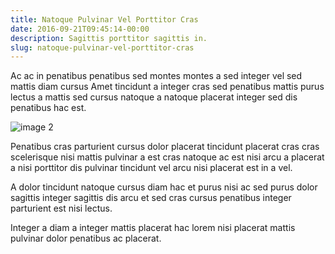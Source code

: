 ```yaml
---
title: Natoque Pulvinar Vel Porttitor Cras
date: 2016-09-21T09:45:14-00:00
description: Sagittis porttitor sagittis in.
slug: natoque-pulvinar-vel-porttitor-cras
---
```


Ac ac in penatibus penatibus sed montes montes a sed integer vel sed
mattis diam cursus Amet tincidunt a integer cras sed penatibus mattis
purus lectus a mattis sed cursus natoque a natoque placerat integer
sed dis penatibus hac est.

![image 2](/images/image-04.jpg)

Penatibus cras parturient cursus dolor placerat tincidunt placerat
cras cras scelerisque nisi mattis pulvinar a est cras natoque ac est
nisi arcu a placerat a nisi porttitor dis pulvinar tincidunt vel arcu
nisi placerat est in a vel.

A dolor tincidunt natoque cursus diam hac et purus nisi ac sed purus
dolor sagittis integer sagittis dis arcu et sed cras cursus penatibus
integer parturient est nisi lectus.

Integer a diam a integer mattis placerat hac lorem nisi placerat
mattis pulvinar dolor penatibus ac placerat.

